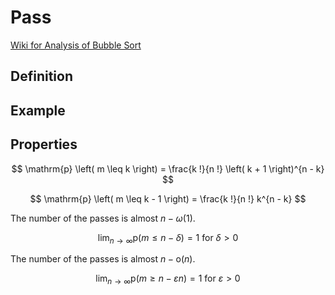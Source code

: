 # Pass

[Wiki for Analysis of Bubble Sort](..)

## Definition

## Example

## Properties

$$
\mathrm{p} \left( m \leq k \right) = \frac{k !}{n !} \left( k + 1 \right)^{n - k}
$$

$$
\mathrm{p} \left( m \leq k - 1 \right) = \frac{k !}{n !} k^{n - k}
$$

The number of the passes is almost $n - \omega \left( 1 \right)$.

$$
\lim_{n \to \infty} \mathrm{p} \left( m \leq n - \delta \right) = 1 \text{ for } \delta \gt 0
$$

The number of the passes is almost $n - \mathrm{o} \left( n \right)$.

$$
\lim_{n \to \infty} \mathrm{p} \left( m \geq n - \varepsilon n \right) = 1 \text{ for } \varepsilon \gt 0
$$